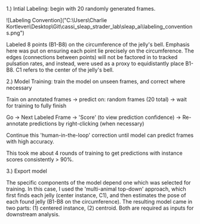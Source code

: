 1.) Intial Labeling: begin with 20 randomly generated frames.

![Labeling Convention]("C:\Users\Charlie Kortleven\Desktop\Git\cassi_sleap_strader_lab\sleap_ai\labeling_conventions.png")

Labeled 8 points (B1-B8) on the circumference of the jelly's bell. Emphasis here was put on ensuring each point lie precisely on the circumference. The edges (connections between points) will not be factored in to tracked pulsation rates, and instead, were used as a proxy to equidistantly place B1-B8. C1 refers to the center of the jelly's bell.

2.) Model Training: train the model on unseen frames, and correct where necessary

Train on annotated frames -> predict on: random frames (20 total) -> wait for training to fully finish

Go -> Next Labeled Frame -> 'Score' (to view prediction confidence) -> Re-annotate predictions by right-clicking (when necessary)

Continue this 'human-in-the-loop' correction until model can predict frames with high accuracy. 

This took me about 4 rounds of training to get predictions with instance scores consistently > 90%.

3.) Export model 

The specific components of the model depend one which was selected for training. In this case, I used the 'multi-animal top-down' approach, which first finds each jelly (center instance, C1), and then estimates the pose of each found jelly (B1-B8 on the circumference). The resulting model came in two parts: (1) centered instance, (2) centroid. Both are required as inputs for downstream analysis. 
